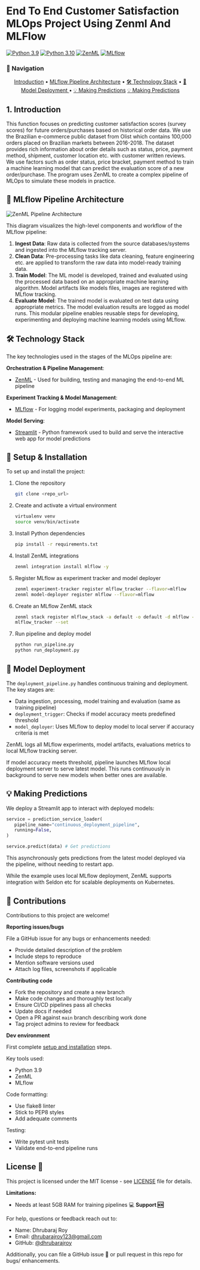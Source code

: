 ﻿# End To End Customer Satisfaction MLOps Project Using Zenml And MLFlow 
[![Python 3.9](https://img.shields.io/badge/python-3.9-blue.svg)](https://www.python.org/downloads/release/python-390/)
[![Python 3.10](https://img.shields.io/badge/python-3.10-blue.svg)](https://www.python.org/downloads/release/python-3100/)
[![ZenML](https://img.shields.io/badge/ZenML-1.8-green)](https://docs.zenml.io/)
[![MLflow](https://img.shields.io/badge/MLflow-3.0-red)](https://mlflow.org)

### 🧭 Navigation
<p align="center">
  <a href="#1. Introduction">Introduction</a> •
  <a href="#🚀 MLflow Pipeline Architecture">MLflow Pipeline Architecture</a> •
  <a href="# 🛠️ Technology Stack"> 🛠️ Technology Stack</a> •
  <a href="#🚀 Model Deployment "> 🚀 Model Deployment </a> •
  <a href="#💡 Making Predictions"> 💡 Making Predictions</a>
  <a href="#🤝 Contributions"> 💡 Making Predictions</a>
</p>

## 1. Introduction

This function focuses on predicting customer satisfaction scores (survey scores) for future orders/purchases based on historical order data. We use the Brazilian e-commerce public dataset from Olist which contains 100,000 orders placed on Brazilian markets between 2016-2018. The dataset provides rich information about order details such as status, price, payment method, shipment, customer location etc. with customer written reviews. We use factors such as order status, price bracket, payment method to train a machine learning model that can predict the evaluation score of a new order/purchase. The program uses ZenML to create a complex pipeline of MLOps to simulate these models in practice.

## 🚀 MLflow Pipeline Architecture
![ZenML Pipeline Architecture](https://assets-global.website-files.com/65264f6bf54e751c3a776db1/652fbc286e750e159bf251b5_trainingandif.png)

This diagram visualizes the high-level components and workflow of the MLflow pipeline:
1. **Ingest Data**: Raw data is collected from the source databases/systems and ingested into the MLflow tracking server.
2. **Clean Data**: Pre-processing tasks like data cleaning, feature engineering etc. are applied to transform the raw data into model-ready training data.
3. **Train Model**: The ML model is developed, trained and evaluated using the processed data based on an appropriate machine learning algorithm. Model artifacts like models files, images are registered with MLflow tracking.
4. **Evaluate Model**: The trained model is evaluated on test data using appropriate metrics. The model evaluation results are logged as model runs.
This modular pipeline enables reusable steps for developing, experimenting and deploying machine learning models using MLflow.

## 🛠️ Technology Stack

The key technologies used in the stages of the MLOps pipeline are:

**Orchestration & Pipeline Management**:
- [ZenML](https://github.com/zenml-io/zenml) - Used for building, testing and managing the end-to-end ML pipeline

**Experiment Tracking & Model Management**:  
- [MLflow](https://mlflow.org/) - For logging model experiments, packaging and deployment

**Model Serving**:
- [Streamlit](https://streamlit.io/) - Python framework used to build and serve the interactive web app for model predictions  

## 🔧 Setup & Installation

To set up and install the project:

1. Clone the repository
    ```bash
    git clone <repo_url>
    ```

2. Create and activate a virtual environment 
   ```bash
   virtualenv venv
   source venv/bin/activate
   ```

3. Install Python dependencies
   ```bash
   pip install -r requirements.txt
   ```  

4. Install ZenML integrations
   ```bash
   zenml integration install mlflow -y 
   ```

5. Register MLflow as experiment tracker and model deployer
   ```bash
   zenml experiment-tracker register mlflow_tracker --flavor=mlflow  
   zenml model-deployer register mlflow --flavor=mlflow
   ```

6. Create an MLflow ZenML stack
   ```bash
   zenml stack register mlflow_stack -a default -o default -d mlflow -e 
   mlflow_tracker --set
   ```

7. Run pipeline and deploy model
   ```bash
   python run_pipeline.py
   python run_deployment.py
   ```
## 🚀 Model Deployment 

The `deployment_pipeline.py` handles continuous training and deployment. The key stages are:

- Data ingestion, processing, model training and evaluation (same as training pipeline)
- `deployment_trigger`: Checks if model accuracy meets predefined threshold
- `model_deployer`: Uses MLflow to deploy model to local server if accuracy criteria is met

ZenML logs all MLflow experiments, model artifacts, evaluations metrics to local MLflow tracking server.

If model accuracy meets threshold, pipeline launches MLflow local deployment server to serve latest model. This runs continuously in background to serve new models when better ones are available.

## 💡 Making Predictions

We deploy a Streamlit app to interact with deployed models:

```python
service = prediction_service_loader(
   pipeline_name="continuous_deployment_pipeline",
   running=False,
)

service.predict(data) # Get predictions
```

This asynchronously gets predictions from the latest model deployed via the pipeline, without needing to restart app.

While the example uses local MLflow deployment, ZenML supports integration with Seldon etc for scalable deployments on Kubernetes.

## 🤝 Contributions

Contributions to this project are welcome!

**Reporting issues/bugs**

File a GitHub issue for any bugs or enhancements needed:

- Provide detailed description of the problem
- Include steps to reproduce
- Mention software versions used 
- Attach log files, screenshots if applicable

**Contributing code**

- Fork the repository and create a new branch
- Make code changes and thoroughly test locally
- Ensure CI/CD pipelines pass all checks  
- Update docs if needed
- Open a PR against `main` branch describing work done
- Tag project admins to review for feedback 

**Dev environment**

First complete [setup and installation](setup-install) steps.

Key tools used:

- Python 3.9
- ZenML
- MLflow  

Code formatting:

- Use flake8 linter
- Stick to PEP8 styles
- Add adequate comments  

Testing:

- Write pytest unit tests
- Validate end-to-end pipeline runs


## License 📄

This project is licensed under the MIT license - see [LICENSE](LICENSE) file for details.

**Limitations:**

- Needs at least 5GB RAM for training pipelines 💻
**Support 🆘** 

For help, questions or feedback reach out to:

- Name: Dhrubaraj Roy 
- Email: dhrubarajroy123@gmail.com
- GitHub: [@dhrubarajroy](https://github.com/Dhrubaraj-Roy)

Additionally, you can file a GitHub issue 🐛 or pull request  in this repo for bugs/ enhancements.

